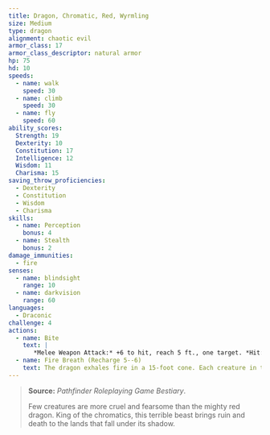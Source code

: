 ```yaml
---
title: Dragon, Chromatic, Red, Wyrmling
size: Medium
type: dragon
alignment: chaotic evil
armor_class: 17
armor_class_descriptor: natural armor
hp: 75
hd: 10
speeds:
  - name: walk
    speed: 30
  - name: climb
    speed: 30
  - name: fly
    speed: 60
ability_scores:
  Strength: 19
  Dexterity: 10
  Constitution: 17
  Intelligence: 12
  Wisdom: 11
  Charisma: 15
saving_throw_proficiencies:
  - Dexterity
  - Constitution
  - Wisdom
  - Charisma
skills:
  - name: Perception
    bonus: 4
  - name: Stealth
    bonus: 2
damage_immunities:
  - fire
senses:
  - name: blindsight
    range: 10
  - name: darkvision
    range: 60
languages:
  - Draconic
challenge: 4
actions:
  - name: Bite
    text: |
       *Melee Weapon Attack:* +6 to hit, reach 5 ft., one target. *Hit:* 9 (1d10 + 4) piercing damage plus 3 (1d6) fire damage.
  - name: Fire Breath (Recharge 5--6)
    text: The dragon exhales fire in a 15-foot cone. Each creature in that area must make a DC 13 Dexterity saving throw, taking 24 (7d6) fire damage on a failed save, or half as much damage on a successful one.
---
```


> **Source:** *Pathfinder Roleplaying Game Bestiary*.
>
> Few creatures are more cruel and fearsome than the mighty red dragon. King of the chromatics, this terrible beast brings ruin and death to the lands that fall under its shadow.
